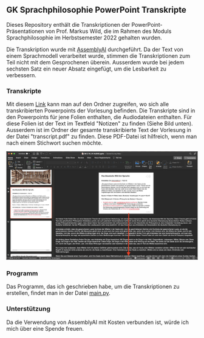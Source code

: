 ## GK Sprachphilosophie PowerPoint Transkripte

Dieses Repository enthält die Transkriptionen der PowerPoint-Präsentationen von Prof. Markus Wild,
die im Rahmen des Moduls Sprachphilosophie im Herbstsemester 2022 gehalten wurden. 

Die Transkription wurde mit [AssemblyAI](https://www.assemblyai.com) durchgeführt. 
Da der Text von einem Sprachmodell verarbeitet wurde, stimmen die Transkriptionen zum Teil nicht mit dem Gesprochenen überein.
Ausserdem wurde bei jedem sechsten Satz ein neuer Absatz eingefügt, um die Lesbarkeit zu verbessern.

### Transkripte

Mit diesem [Link](https://forms.gle/7TnYwiPVJmaPEVH77) kann man auf den Ordner zugreifen, wo sich alle transkribierten Powerpoints der Vorlesung befinden. 
Die Transkripte sind in den Powerpoints für jene Folien enthalten, die Audiodateien enthalten. 
Für diese Folien ist der Text im Textfeld "Notizen" zu finden (Siehe Bild unten). 
Ausserdem ist im Ordner der gesamte transkribierte Text der Vorlesung in der Datei "transcript.pdf" zu finden. Diese PDF-Datei ist hilfreich, wenn man nach einem Stichwort suchen möchte.

![Powerpoint Notizen](pptx_notes_screenshot.png)
### Programm
Das Programm, das ich geschrieben habe, um die Transkriptionen zu erstellen, findet man in der Datei [main.py](main.py).

### Unterstützung
Da die Verwendung von AssemblyAI mit Kosten verbunden ist, würde ich mich über eine Spende freuen.
